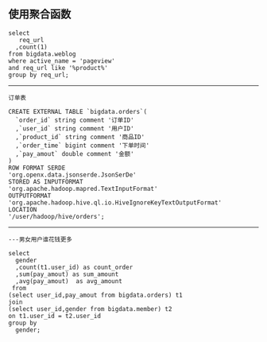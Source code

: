 ## 使用聚合函数 ##

	select
	   req_url
	  ,count(1)
	from bigdata.weblog
	where active_name = 'pageview'
	and req_url like '%product%'
	group by req_url;


----------
	订单表

	CREATE EXTERNAL TABLE `bigdata.orders`(
	  `order_id` string comment '订单ID'
	  ,`user_id` string comment '用户ID'
	  ,`product_id` string comment '商品ID'
	  ,`order_time` bigint comment '下单时间'
	  ,`pay_amout` double comment '金额'
	)
	ROW FORMAT SERDE
	'org.openx.data.jsonserde.JsonSerDe'
	STORED AS INPUTFORMAT
	'org.apache.hadoop.mapred.TextInputFormat'
	OUTPUTFORMAT
	'org.apache.hadoop.hive.ql.io.HiveIgnoreKeyTextOutputFormat'
	LOCATION
	'/user/hadoop/hive/orders';

----------

	---男女用户谁花钱更多

	select
	  gender
	  ,count(t1.user_id) as count_order
	  ,sum(pay_amout) as sum_amount
	  ,avg(pay_amout)  as avg_amount
	 from 
	(select user_id,pay_amout from bigdata.orders) t1
	join
	(select user_id,gender from bigdata.member) t2
	on t1.user_id = t2.user_id
	group by 
	  gender;

